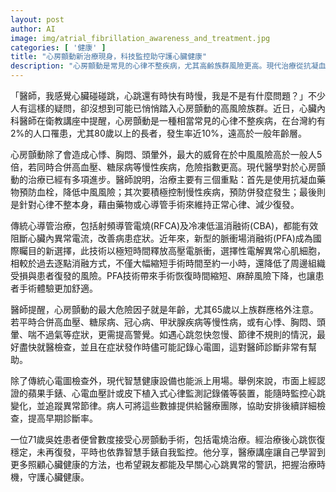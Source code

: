 ```yaml
---
layout: post
author: AI
image: img/atrial_fibrillation_awareness_and_treatment.jpg
categories: [ '健康' ]
title: "心房顫動新治療現身，科技監控助守護心臟健康"
description: "心房顫動是常見的心律不整疾病，尤其高齡族群風險更高。現代治療從抗凝血藥物、防控慢性病到藥物與心導管手術都大有進展，最新脈衝場消融術（PFA）更提升手術效率與安全。行動健康設備如蘋果手錶等也成為日常自我監測利器，有助於提高早期發現與治療成功率。心悸與心跳異常者建議及早就醫並紀錄心電圖，為守護心臟健康多一層保障。"
---
```

「醫師，我感覺心臟碰碰跳，心跳還有時快有時慢，我是不是有什麼問題？」不少人有這樣的疑問，卻沒想到可能已悄悄踏入心房顫動的高風險族群。近日，心臟內科醫師在衛教講座中提醒，心房顫動是一種相當常見的心律不整疾病，在台灣約有2%的人口罹患，尤其80歲以上的長者，發生率近10%，遠高於一般年齡層。

心房顫動除了會造成心悸、胸悶、頭暈外，最大的威脅在於中風風險高於一般人5倍，若同時合併高血壓、糖尿病等慢性疾病，危險指數更高。現代醫學對於心房顫動的治療已經有多項進步。醫師說明，治療主要有三個重點：首先是使用抗凝血藥物預防血栓，降低中風風險；其次要積極控制慢性疾病，預防併發症發生；最後則是針對心律不整本身，藉由藥物或心導管手術來維持正常心律、減少復發。

傳統心導管治療，包括射頻導管電燒(RFCA)及冷凍低溫消融術(CBA)，都能有效阻斷心臟內異常電流，改善病患症狀。近年來，新型的脈衝場消融術(PFA)成為國際矚目的新選擇，此技術以極短時間釋放高壓電脈衝，選擇性電解異常心肌細胞，相較於過去逐點消融方式，不僅大幅縮短手術時間至約一小時，還降低了周邊組織受損與患者復發的風險。PFA技術帶來手術恢復時間縮短、麻醉風險下降，也讓患者手術體驗更加舒適。

醫師提醒，心房顫動的最大危險因子就是年齡，尤其65歲以上族群應格外注意。若平時合併高血壓、糖尿病、冠心病、甲狀腺疾病等慢性病，或有心悸、胸悶、頭暈、喘不過氣等症狀，更需提高警覺。如遇心跳忽快忽慢、節律不規則的情況，最好盡快就醫檢查，並且在症狀發作時儘可能記錄心電圖，這對醫師診斷非常有幫助。

除了傳統心電圖檢查外，現代智慧健康設備也能派上用場。舉例來說，市面上經認證的蘋果手錶、心電血壓計或皮下植入式心律監測記錄儀等裝置，能隨時監控心跳變化，並追蹤異常節律。病人可將這些數據提供給醫療團隊，協助安排後續詳細檢查，提高早期診斷率。

一位71歲吳姓患者便曾數度接受心房顫動手術，包括電燒治療。經治療後心跳恢復穩定，未再復發，平時也依靠智慧手錶自我監控。他分享，醫療講座讓自己學習到更多照顧心臟健康的方法，也希望親友都能及早關心心跳異常的警訊，把握治療時機，守護心臟健康。